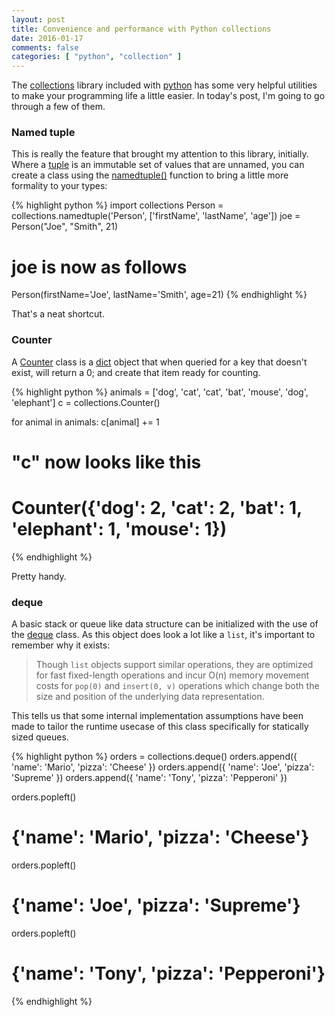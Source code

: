```yaml
---
layout: post
title: Convenience and performance with Python collections
date: 2016-01-17
comments: false
categories: [ "python", "collection" ]
---
```


The [collections](https://docs.python.org/2/library/collections.html) library included with [python](https://www.python.org/) has some very helpful utilities to make your programming life a little easier. In today's post, I'm going to go through a few of them.

### Named tuple

This is really the feature that brought my attention to this library, initially. Where a [tuple](https://docs.python.org/2/tutorial/datastructures.html#tuples-and-sequences) is an immutable set of values that are unnamed, you can create a class using the [namedtuple()](https://docs.python.org/2/library/collections.html#collections.namedtuple) function to bring a little more formality to your types:

{% highlight python %}
import collections
Person = collections.namedtuple('Person', ['firstName', 'lastName', 'age'])
joe = Person("Joe", "Smith", 21)

# joe is now as follows
Person(firstName='Joe', lastName='Smith', age=21)
{% endhighlight %}

That's a neat shortcut.

### Counter

A [Counter](https://docs.python.org/2/library/collections.html#collections.Counter) class is a [dict](https://docs.python.org/2/library/stdtypes.html#dict) object that when queried for a key that doesn't exist, will return a 0; and create that item ready for counting.

{% highlight python %}
animals = ['dog', 'cat', 'cat', 'bat', 'mouse', 'dog', 'elephant']
c = collections.Counter()

for animal in animals:
    c[animal] += 1

# "c" now looks like this
# Counter({'dog': 2, 'cat': 2, 'bat': 1, 'elephant': 1, 'mouse': 1})
{% endhighlight %}

Pretty handy.

### deque

A basic stack or queue like data structure can be initialized with the use of the [deque](https://docs.python.org/2/library/collections.html#collections.deque) class. As this object does look a lot like a `list`, it's important to remember why it exists:

> Though `list` objects support similar operations, they are optimized for fast fixed-length operations and incur O(n) memory movement costs for `pop(0)` and `insert(0, v)` operations which change both the size and position of the underlying data representation.

This tells us that some internal implementation assumptions have been made to tailor the runtime usecase of this class specifically for statically sized queues.

{% highlight python %}
orders = collections.deque()
orders.append({ 'name': 'Mario', 'pizza': 'Cheese' })
orders.append({ 'name': 'Joe', 'pizza': 'Supreme' })
orders.append({ 'name': 'Tony', 'pizza': 'Pepperoni' })

orders.popleft()
# {'name': 'Mario', 'pizza': 'Cheese'}

orders.popleft()
# {'name': 'Joe', 'pizza': 'Supreme'}

orders.popleft()
# {'name': 'Tony', 'pizza': 'Pepperoni'}
{% endhighlight %}

